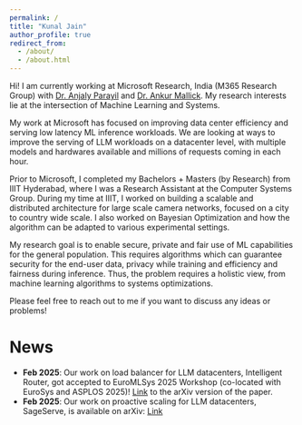 ```yaml
---
permalink: /
title: "Kunal Jain"
author_profile: true
redirect_from: 
  - /about/
  - /about.html
---
```


Hi! I am currently working at Microsoft Research, India (M365 Research Group) with [Dr. Anjaly Parayil](https://www.microsoft.com/en-us/research/people/aparayil/) and [Dr. Ankur Mallick](https://ankurmallick.github.io/). My research interests lie at the intersection of Machine Learning and Systems.

My work at Microsoft has focused on improving data center efficiency and serving low latency ML inference workloads. We are looking at ways to improve the serving of LLM workloads on a datacenter level, with multiple models and hardwares available and millions of requests coming in each hour.

Prior to Microsoft, I completed my Bachelors + Masters (by Research) from IIIT Hyderabad, where I was a Research Assistant at the Computer Systems Group. During my time at IIIT, I worked on building a scalable and distributed architecture for large scale camera networks, focused on a city to country wide scale. I also worked on Bayesian Optimization and how the algorithm can be adapted to various experimental settings. 

My research goal is to enable secure, private and fair use of ML capabilities for the general population. This requires algorithms which can guarantee security for the end-user data, privacy while training and efficiency and fairness during inference. Thus, the problem requires a holistic view, from machine learning algorithms to systems optimizations.

Please feel free to reach out to me if you want to discuss any ideas or problems!

News
======
 - **Feb 2025**: Our work on load balancer for LLM datacenters, Intelligent Router, got accepted to EuroMLSys 2025 Workshop (co-located with EuroSys and ASPLOS 2025)! [Link](https://arxiv.org/abs/2408.13510) to the arXiv version of the paper.
 - **Feb 2025**: Our work on proactive scaling for LLM datacenters, SageServe, is available on arXiv: [Link](https://arxiv.org/abs/2502.14617)